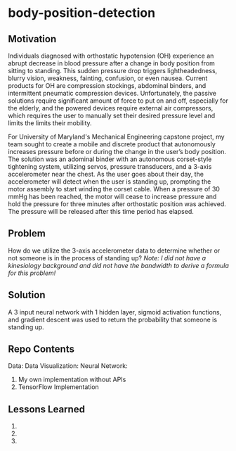 # body-position-detection

## Motivation

Individuals diagnosed with orthostatic hypotension (OH) experience an abrupt decrease in blood pressure after a change in body position from sitting to standing. This sudden pressure drop triggers lightheadedness, blurry vision, weakness, fainting, confusion, or even nausea. Current products for OH are compression stockings, abdominal binders, and intermittent pneumatic compression devices. Unfortunately, the passive solutions require significant amount of force to put on and off, especially for the elderly, and the powered devices require external air compressors, which requires the user to manually set their desired pressure level and limits the limits their mobility. 

For University of Maryland's Mechanical Engineering capstone project, my team sought to create a mobile and discrete product that autonomously increases pressure before or during the change in the user’s body position. The solution was an adominal binder with an autonomous corset-style tightening system, utilizing servos, pressure transducers, and a 3-axis accelerometer near the chest. As the user goes about their day, the accelerometer will detect when the user is standing up, prompting the motor assembly to start winding the corset cable. When a pressure of 30 mmHg has been reached, the motor will cease to increase pressure and hold the pressure for three minutes after orthostatic position was achieved. The pressure will be released after this time period has elapsed. 

## Problem

How do we utilize the 3-axis accelerometer data to determine whether or not someone is in the process of standing up?
*Note: I did not have a kinesiology background and did not have the bandwidth to derive a formula for this problem!*

## Solution

A 3 input neural network with 1 hidden layer, sigmoid activation functions, and gradient descent was used to return the probability that someone is standing up.

## Repo Contents

Data:
Data Visualization:
Neural Network: 
1. My own implementation without APIs
2. TensorFlow Implementation

## Lessons Learned

1.
2.
3.
